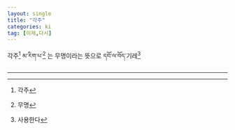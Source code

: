 ```yaml
---
layout: single
title: "각주"
categories: ki
tag: [이제,다시]
---
```


각주[^1]
མ་རིག་པ་[^2] 는 무명이라는 뜻으로 དབོ་ལ་བོད་기레[^3]

---------

[^1]: 각주 
[^2]: 무명
[^3]: 사용한다